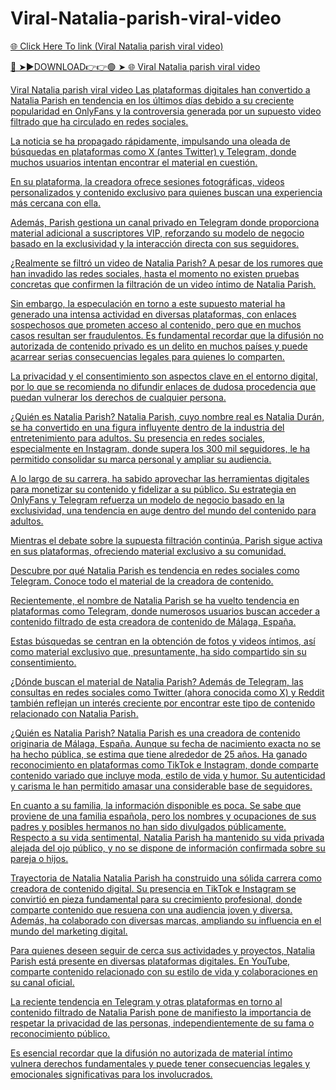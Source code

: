 # Viral-Natalia-parish-viral-video

<a href="https://skyhighway.sbs/jthryg"> 🌐 Click Here To link (Viral Natalia parish viral video)

🔴 ➤►DOWNLOAD👉👉🟢 ➤  <a href="https://skyhighway.sbs/jthryg"> 🌐 Viral Natalia parish viral video

Viral Natalia parish viral video
Las plataformas digitales han convertido a Natalia Parish en tendencia en los últimos días debido a su creciente popularidad en OnlyFans y la controversia generada por un supuesto video filtrado que ha circulado en redes sociales.

La noticia se ha propagado rápidamente, impulsando una oleada de búsquedas en plataformas como X (antes Twitter) y Telegram, donde muchos usuarios intentan encontrar el material en cuestión.

En su plataforma, la creadora ofrece sesiones fotográficas, videos personalizados y contenido exclusivo para quienes buscan una experiencia más cercana con ella.

Además, Parish gestiona un canal privado en Telegram donde proporciona material adicional a suscriptores VIP, reforzando su modelo de negocio basado en la exclusividad y la interacción directa con sus seguidores.

¿Realmente se filtró un video de Natalia Parish?
A pesar de los rumores que han invadido las redes sociales, hasta el momento no existen pruebas concretas que confirmen la filtración de un video íntimo de Natalia Parish.

Sin embargo, la especulación en torno a este supuesto material ha generado una intensa actividad en diversas plataformas, con enlaces sospechosos que prometen acceso al contenido, pero que en muchos casos resultan ser fraudulentos.
Es fundamental recordar que la difusión no autorizada de contenido privado es un delito en muchos países y puede acarrear serias consecuencias legales para quienes lo comparten.

La privacidad y el consentimiento son aspectos clave en el entorno digital, por lo que se recomienda no difundir enlaces de dudosa procedencia que puedan vulnerar los derechos de cualquier persona.

¿Quién es Natalia Parish?
Natalia Parish, cuyo nombre real es Natalia Durán, se ha convertido en una figura influyente dentro de la industria del entretenimiento para adultos. Su presencia en redes sociales, especialmente en Instagram, donde supera los 300 mil seguidores, le ha permitido consolidar su marca personal y ampliar su audiencia.

A lo largo de su carrera, ha sabido aprovechar las herramientas digitales para monetizar su contenido y fidelizar a su público. Su estrategia en OnlyFans y Telegram refuerza un modelo de negocio basado en la exclusividad, una tendencia en auge dentro del mundo del contenido para adultos.

Mientras el debate sobre la supuesta filtración continúa, Parish sigue activa en sus plataformas, ofreciendo material exclusivo a su comunidad.

Descubre por qué Natalia Parish es tendencia en redes sociales como Telegram. Conoce todo el material de la creadora de contenido.

Recientemente, el nombre de Natalia Parish se ha vuelto tendencia en plataformas como Telegram, donde numerosos usuarios buscan acceder a contenido filtrado de esta creadora de contenido de Málaga, España.

Estas búsquedas se centran en la obtención de fotos y videos íntimos, así como material exclusivo que, presuntamente, ha sido compartido sin su consentimiento.

¿Dónde buscan el material de Natalia Parish?
Además de Telegram, las consultas en redes sociales como Twitter (ahora conocida como X) y Reddit también reflejan un interés creciente por encontrar este tipo de contenido relacionado con Natalia Parish.

¿Quién es Natalia Parish?
Natalia Parish es una creadora de contenido originaria de Málaga, España. Aunque su fecha de nacimiento exacta no se ha hecho pública, se estima que tiene alrededor de 25 años. Ha ganado reconocimiento en plataformas como TikTok e Instagram, donde comparte contenido variado que incluye moda, estilo de vida y humor. Su autenticidad y carisma le han permitido amasar una considerable base de seguidores.

En cuanto a su familia, la información disponible es poca. Se sabe que proviene de una familia española, pero los nombres y ocupaciones de sus padres y posibles hermanos no han sido divulgados públicamente. Respecto a su vida sentimental, Natalia Parish ha mantenido su vida privada alejada del ojo público, y no se dispone de información confirmada sobre su pareja o hijos.

Trayectoria de Natalia
Natalia Parish ha construido una sólida carrera como creadora de contenido digital. Su presencia en TikTok e Instagram se convirtió en pieza fundamental para su crecimiento profesional, donde comparte contenido que resuena con una audiencia joven y diversa. Además, ha colaborado con diversas marcas, ampliando su influencia en el mundo del marketing digital.

Para quienes deseen seguir de cerca sus actividades y proyectos, Natalia Parish está presente en diversas plataformas digitales. En YouTube, comparte contenido relacionado con su estilo de vida y colaboraciones en su canal oficial.

La reciente tendencia en Telegram y otras plataformas en torno al contenido filtrado de Natalia Parish pone de manifiesto la importancia de respetar la privacidad de las personas, independientemente de su fama o reconocimiento público.

Es esencial recordar que la difusión no autorizada de material íntimo vulnera derechos fundamentales y puede tener consecuencias legales y emocionales significativas para los involucrados.

